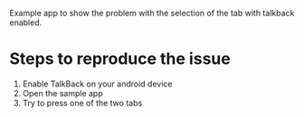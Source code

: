 Example app to show the problem with the selection of the tab with talkback enabled.

# Steps to reproduce the issue

1. Enable TalkBack on your android device
2. Open the sample app
3. Try to press one of the two tabs
